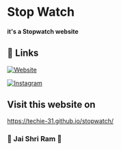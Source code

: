 # Stop Watch

#### it's a Stopwatch website

## 🔗 Links

[![Website](https://img.shields.io/badge/Website-0A66C2?style=for-the-badge&logo=website&logoColor=white)](https://techie-31.github.io/stopwatch/)

[![Instagram](https://img.shields.io/badge/instagram-000?style=for-the-badge&logo=instagram&logoColor=white)](https://www.instagram.com/techie_31/)

## Visit this website on 
 https://techie-31.github.io/stopwatch/

### 🚩 Jai Shri Ram 🚩
